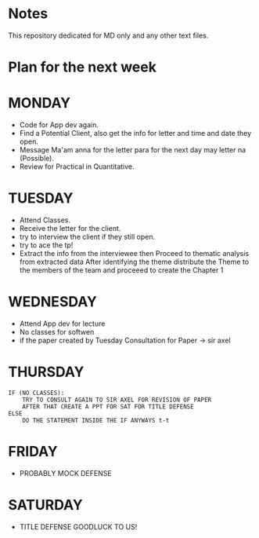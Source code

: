 # Notes
This repository dedicated for MD only and any other text files.

# Plan for the next week

# MONDAY
- Code for App dev again.
- Find a Potential Client, also get the info for letter and time and date they open.
- Message Ma'am anna for the letter para for the next day may letter na (Possible).
- Review for Practical in Quantitative.
  
# TUESDAY
- Attend Classes.
- Receive the letter for the client.
- try to interview the client if they still open.
- try to ace the tp!
- Extract the info from the interviewee
  then Proceed to thematic analysis from extracted data
  After identifying the theme distribute the Theme to the members of the team 
  and proceeed to create the Chapter 1
  
# WEDNESDAY
- Attend App dev for lecture
- No classes for softwen
- if the paper created by Tuesday Consultation for Paper -> sir axel

# THURSDAY
    IF (NO CLASSES):
        TRY TO CONSULT AGAIN TO SIR AXEL FOR REVISION OF PAPER
        AFTER THAT CREATE A PPT FOR SAT FOR TITLE DEFENSE
    ELSE
        DO THE STATEMENT INSIDE THE IF ANYWAYS t-t
        
# FRIDAY
- PROBABLY MOCK DEFENSE

# SATURDAY
- TITLE DEFENSE GOODLUCK TO US!
